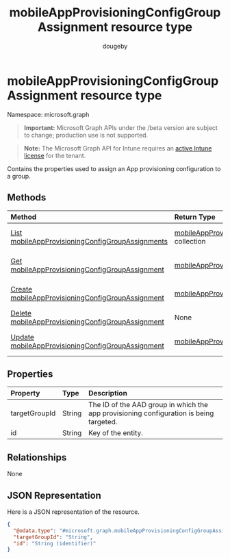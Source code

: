 ﻿---
title: "mobileAppProvisioningConfigGroupAssignment resource type"
description: "Contains the properties used to assign an App provisioning configuration to a group."
author: "dougeby"
localization_priority: Normal
ms.prod: "intune"
doc_type: resourcePageType
---

# mobileAppProvisioningConfigGroupAssignment resource type

Namespace: microsoft.graph

> **Important:** Microsoft Graph APIs under the /beta version are subject to change; production use is not supported.

> **Note:** The Microsoft Graph API for Intune requires an [active Intune license](https://go.microsoft.com/fwlink/?linkid=839381) for the tenant.

Contains the properties used to assign an App provisioning configuration to a group.

## Methods

| Method                                                                                                                       | Return Type                                                                                                                     | Description                                                                                                                                                            |
| :--------------------------------------------------------------------------------------------------------------------------- | :------------------------------------------------------------------------------------------------------------------------------ | :--------------------------------------------------------------------------------------------------------------------------------------------------------------------- |
| [List mobileAppProvisioningConfigGroupAssignments](../api/intune-apps-mobileappprovisioningconfiggroupassignment-list.md)    | [mobileAppProvisioningConfigGroupAssignment](../resources/intune-apps-mobileappprovisioningconfiggroupassignment.md) collection | List properties and relationships of the [mobileAppProvisioningConfigGroupAssignment](../resources/intune-apps-mobileappprovisioningconfiggroupassignment.md) objects. |
| [Get mobileAppProvisioningConfigGroupAssignment](../api/intune-apps-mobileappprovisioningconfiggroupassignment-get.md)       | [mobileAppProvisioningConfigGroupAssignment](../resources/intune-apps-mobileappprovisioningconfiggroupassignment.md)            | Read properties and relationships of the [mobileAppProvisioningConfigGroupAssignment](../resources/intune-apps-mobileappprovisioningconfiggroupassignment.md) object.  |
| [Create mobileAppProvisioningConfigGroupAssignment](../api/intune-apps-mobileappprovisioningconfiggroupassignment-create.md) | [mobileAppProvisioningConfigGroupAssignment](../resources/intune-apps-mobileappprovisioningconfiggroupassignment.md)            | Create a new [mobileAppProvisioningConfigGroupAssignment](../resources/intune-apps-mobileappprovisioningconfiggroupassignment.md) object.                              |
| [Delete mobileAppProvisioningConfigGroupAssignment](../api/intune-apps-mobileappprovisioningconfiggroupassignment-delete.md) | None                                                                                                                            | Deletes a [mobileAppProvisioningConfigGroupAssignment](../resources/intune-apps-mobileappprovisioningconfiggroupassignment.md).                                        |
| [Update mobileAppProvisioningConfigGroupAssignment](../api/intune-apps-mobileappprovisioningconfiggroupassignment-update.md) | [mobileAppProvisioningConfigGroupAssignment](../resources/intune-apps-mobileappprovisioningconfiggroupassignment.md)            | Update the properties of a [mobileAppProvisioningConfigGroupAssignment](../resources/intune-apps-mobileappprovisioningconfiggroupassignment.md) object.                |

## Properties

| Property      | Type   | Description                                                                            |
| :------------ | :----- | :------------------------------------------------------------------------------------- |
| targetGroupId | String | The ID of the AAD group in which the app provisioning configuration is being targeted. |
| id            | String | Key of the entity.                                                                     |

## Relationships

None

## JSON Representation

Here is a JSON representation of the resource.

<!-- {
  "blockType": "resource",
  "keyProperty": "id",
  "@odata.type": "microsoft.graph.mobileAppProvisioningConfigGroupAssignment"
}
-->

```json
{
  "@odata.type": "#microsoft.graph.mobileAppProvisioningConfigGroupAssignment",
  "targetGroupId": "String",
  "id": "String (identifier)"
}
```
